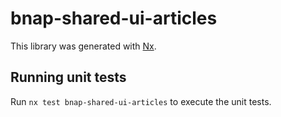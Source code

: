 # bnap-shared-ui-articles

This library was generated with [Nx](https://nx.dev).

## Running unit tests

Run `nx test bnap-shared-ui-articles` to execute the unit tests.
